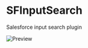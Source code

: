 # SFInputSearch
Salesforce input search plugin

![Preview](https://github.com/nickolaspz/SFInputSearch/master/docs/img/sfinputsearch.png)
